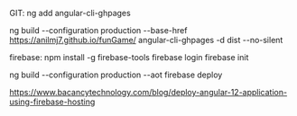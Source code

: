 GIT:
ng add angular-cli-ghpages

ng build --configuration production --base-href https://anilmj7.github.io/funGame/
angular-cli-ghpages -d dist --no-silent


firebase:
npm install -g firebase-tools
firebase login
firebase init

ng build --configuration production --aot
firebase deploy

https://www.bacancytechnology.com/blog/deploy-angular-12-application-using-firebase-hosting